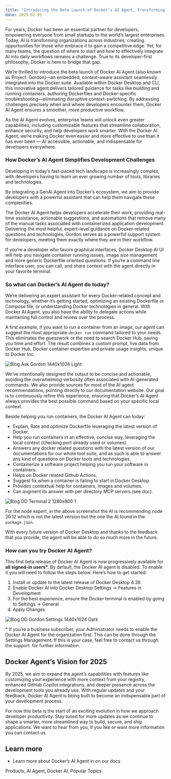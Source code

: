 ```yaml
---
title: "Introducing the Beta Launch of Docker’s AI Agent, Transforming Development Experiences"
date: 2025-02-05
---
```


For years, Docker has been an essential partner for developers, empowering everyone from small startups to the world’s largest enterprises. Today, AI is transforming organizations across industries, creating opportunities for those who embrace it to gain a competitive edge. Yet, for many teams, the question of where to start and how to effectively integrate AI into daily workflows remains a challenge. True to its developer-first philosophy, Docker is here to bridge that gap.

We’re thrilled to introduce the beta launch of Docker AI Agent (also known as Project: Gordon)—an embedded, context-aware assistant seamlessly integrated into the Docker suite. Available within Docker Desktop and CLI, this innovative agent delivers tailored guidance for tasks like building and running containers, authoring Dockerfiles and Docker-specific troubleshooting—eliminating disruptive context-switching. By addressing challenges precisely when and where developers encounter them, Docker AI Agent ensures a smoother, more productive workflow.

As the AI Agent evolves, enterprise teams will unlock even greater capabilities, including customizable features that streamline collaboration, enhance security, and help developers work smarter. With the Docker AI Agent, we’re making Docker even easier and more effective to use than it has ever been — AI accessible, actionable, and indispensable for developers everywhere.

### How Docker’s AI Agent Simplifies Development Challenges  

Developing in today’s fast-paced tech landscape is increasingly complex, with developers having to learn an ever growing number of tools, libraries and technologies.

By integrating a GenAI Agent into Docker’s ecosystem, we aim to provide developers with a powerful assistant that can help them navigate these complexities. 

The Docker AI Agent helps developers accelerate their work, providing real-time assistance, actionable suggestions, and automations that remove many of the manual tasks associated with containerized application development. Delivering the most helpful, expert-level guidance on Docker-related questions and technologies, Gordon serves as a powerful support system for developers, meeting them exactly where they are in their workflow. 

If you’re a developer who favors graphical interfaces, Docker Desktop AI UI will help you navigate container running issues, image size management and more generic Dockerfile oriented questions. If you’re a command line interface user, you can call, and share context with the agent directly in your favorite terminal.

### So what can Docker’s AI Agent do today? 

We’re delivering an expert assistant for every Docker-related concept and technology, whether it’s getting started, optimizing an existing Dockerfile or Compose file, or understanding Docker technologies in general. With Docker AI Agent, you also have the ability to delegate actions while maintaining full control and review over the process.

A first example, if you want to run a container from an image, our agent can suggest the most appropriate `docker run` command tailored to your needs. This eliminates the guesswork or the need to search Docker Hub, saving you time and effort. The result combines a custom prompt, live data from Docker Hub, Docker container expertise and private usage insights, unique to Docker Inc.

![Blog Ask Gordon 1440x1024 Light](https://dev-docker.pantheonsite.io/app/uploads/2025/02/Blog-Ask-Gordon-1440x1024-Light-1110x763.png "- Blog Ask Gordon 1440x1024 Light")

We’ve intentionally designed the output to be concise and actionable, avoiding the overwhelming verbosity often associated with AI-generated commands. We also provide sources for most of the AI agent recommendations, pointing directly to our documentation website. Our goal is to continuously refine this experience, ensuring that Docker’s AI Agent always provides the best possible command based on your specific local context.

Beside helping you run containers, the Docker AI Agent can today:

- Explain, Rate and optimize Dockerfile leveraging the latest version of Docker.
- Help you run containers in an effective, concise way, leveraging the local context (checking port already used or volumes).
- Answers any docker related questions with the latest version of our documentations for our whole tool suite, and as such is able to answer any kind of questions on Docker tools and technologies.
- Containerize a software project helping you run your software in containers.
- Helps on Docker related Github Actions.
- Suggest fix when a container is failing to start in Docker Desktop.
- Provides contextual help for containers, images and volumes.
- Can augment its answer with per directory MCP servers (see doc).

![Blog DD Terminal 2 1280x800 1](https://dev-docker.pantheonsite.io/app/uploads/2025/02/Blog-DD-Terminal-2-1280x800-1.png "- Blog DD Terminal 2 1280x800 1")

For the node expert, in the above screenshot the AI is recommending node 20.12 which is not the latest version but the one the AI found in the `package.json`.

With every future version of Docker Desktop and thanks to the feedback that you provide, the agent will be able to do so much more in the future.

### How can you try Docker AI Agent? 

This first beta release of Docker AI Agent is now progressively available for **all signed-in users\*.** By default, the Docker AI agent is disabled. To enable it you will need to follow the steps below. Here’s how to get started:

1. Install or update to the latest release of Docker Desktop 4.38
2. Enable Docker AI into Docker Desktop Settings -> Features in Development
3. For the best experience, ensure the Docker terminal is enabled by going to Settings → General
4. Apply Changes 

![Blog DD Gordon Settings 1440x1024 Dark](https://dev-docker.pantheonsite.io/app/uploads/2025/02/Blog-DD-Gordon-Settings-1440x1024-Dark-1110x763.png "- Blog DD Gordon Settings 1440x1024 Dark")

\* If you’re a business subscriber, your Administrator needs to enable the Docker AI Agent for the organization first. This can be done through the Settings Management. If this is your case, feel free to contact us through the support  for further information.

## Docker Agent’s Vision for 2025

By 2025, we aim to expand the agent’s capabilities with features like customizing your experience with more context from your registry, enhanced GitHub Copilot integrations, and deeper presence across the development tools you already use. With regular updates and your feedback, Docker AI Agent is being built to become an indispensable part of your development process.

For now this beta is the start of an exciting evolution in how we approach developer productivity. Stay tuned for more updates as we continue to shape a smarter, more streamlined way to build, secure, and ship applications. We want to hear from you, if you like or want more information you can contact us.

## Learn more

- Learn more about Docker’s AI Agent in on our docs 

​Products, AI Agent, Docker AI, Popular Topics
